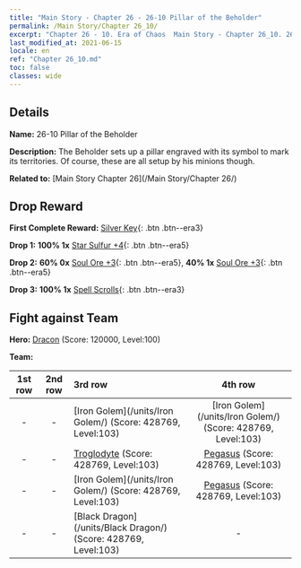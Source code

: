 ```yaml
---
title: "Main Story - Chapter 26 - 26-10 Pillar of the Beholder"
permalink: /Main Story/Chapter 26_10/
excerpt: "Chapter 26 - 10. Era of Chaos  Main Story - Chapter 26_10. 26-10 Pillar of the Beholder"
last_modified_at: 2021-06-15
locale: en
ref: "Chapter 26_10.md"
toc: false
classes: wide
---
```


## Details

 **Name:** 26-10 Pillar of the Beholder

 **Description:** The Beholder sets up a pillar engraved with its symbol to mark its territories. Of course, these are all setup by his minions though.

 **Related to:** [Main Story Chapter 26](/Main Story/Chapter 26/)

## Drop Reward

 **First Complete Reward:** [Silver Key](/Items/con_693/){: .btn .btn--era3}

 **Drop 1:** **100% 1x** [Star Sulfur +4](/Items/mat_92/){: .btn .btn--era5}

 **Drop 2:** **60% 0x** [Soul Ore +3](/Items/mat_82/){: .btn .btn--era5}, **40% 1x** [Soul Ore +3](/Items/mat_82/){: .btn .btn--era5}

 **Drop 3:** **100% 1x** [Spell Scrolls](/Items/con_694/){: .btn .btn--era3}


## Fight against Team
 **Hero:** [Dracon](/heroes/Dracon/) (Score: 120000, Level:100)

 **Team:**


  | 1st row | 2nd row | 3rd row | 4th row |
  |:----:|:----:|:----|:----:|
  | - | - | [Iron Golem](/units/Iron Golem/) (Score: 428769, Level:103)  | [Iron Golem](/units/Iron Golem/) (Score: 428769, Level:103)  |
  | - | - | [Troglodyte](/units/Troglodyte/) (Score: 428769, Level:103)  | [Pegasus](/units/Pegasus/) (Score: 428769, Level:103)  |
  | - | - | [Iron Golem](/units/Iron Golem/) (Score: 428769, Level:103)  | [Pegasus](/units/Pegasus/) (Score: 428769, Level:103)  |
  | - | - | [Black Dragon](/units/Black Dragon/) (Score: 428769, Level:103)  | - |


